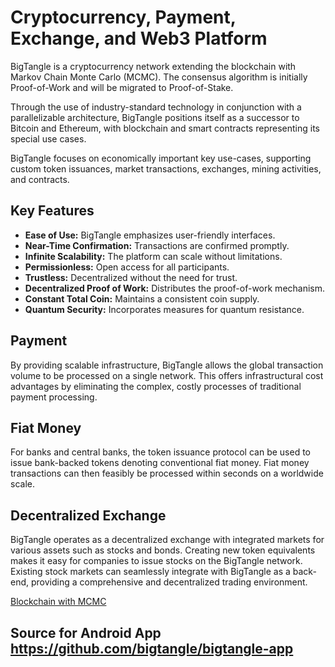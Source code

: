 # Cryptocurrency, Payment, Exchange, and Web3 Platform

BigTangle is a cryptocurrency network extending the blockchain with Markov Chain Monte Carlo (MCMC). The consensus algorithm is initially Proof-of-Work and will be migrated to Proof-of-Stake.

Through the use of industry-standard technology in conjunction with a parallelizable architecture, BigTangle positions itself as a successor to Bitcoin and Ethereum, with blockchain and smart contracts representing its special use cases.

BigTangle focuses on economically important key use-cases, supporting custom token issuances, market transactions, exchanges, mining activities, and contracts.

## Key Features

- **Ease of Use:** BigTangle emphasizes user-friendly interfaces.
- **Near-Time Confirmation:** Transactions are confirmed promptly.
- **Infinite Scalability:** The platform can scale without limitations.
- **Permissionless:** Open access for all participants.
- **Trustless:** Decentralized without the need for trust.
- **Decentralized Proof of Work:** Distributes the proof-of-work mechanism.
- **Constant Total Coin:** Maintains a consistent coin supply.
- **Quantum Security:** Incorporates measures for quantum resistance.

## Payment

By providing scalable infrastructure, BigTangle allows the global transaction volume to be processed on a single network. This offers infrastructural cost advantages by eliminating the complex, costly processes of traditional payment processing.

## Fiat Money

For banks and central banks, the token issuance protocol can be used to issue bank-backed tokens denoting conventional fiat money. Fiat money transactions can then feasibly be processed within seconds on a worldwide scale.

## Decentralized Exchange

BigTangle operates as a decentralized exchange with integrated markets for various assets such as stocks and bonds. Creating new token equivalents makes it easy for companies to issue stocks on the BigTangle network. Existing stock markets can seamlessly integrate with BigTangle as a back-end, providing a comprehensive and decentralized trading environment.

[Blockchain with MCMC](images/mcmc-en.png)

## Source for Android App <https://github.com/bigtangle/bigtangle-app>
